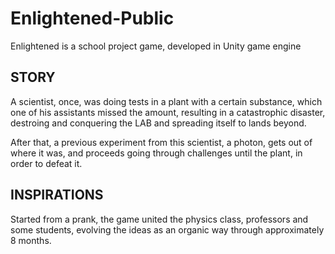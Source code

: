# Enlightened-Public
Enlightened is a school project game, developed in Unity game engine

## STORY
A scientist, once, was doing tests in a plant with a certain substance, which one of his assistants missed the amount,
resulting in a catastrophic disaster, destroing and conquering the LAB and spreading itself to lands beyond.

After that, a previous experiment from this scientist, a photon, gets out of where it was, and proceeds going through challenges until the
plant, in order to defeat it.


## INSPIRATIONS
Started from a prank, the game united the physics class, professors and some students, evolving the ideas as an organic way through approximately 8 months.
